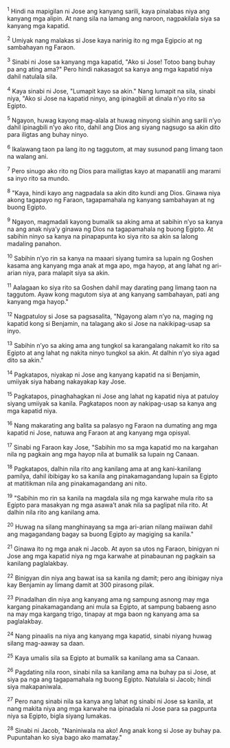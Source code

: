 <sup>1</sup>
Hindi na mapigilan ni Jose ang kanyang sarili, kaya pinalabas niya ang kanyang mga alipin. At nang sila na lamang ang naroon, nagpakilala siya sa kanyang mga kapatid. 

<sup>2</sup>
Umiyak nang malakas si Jose kaya narinig ito ng mga Egipcio at ng sambahayan ng Faraon. 

<sup>3</sup>
Sinabi ni Jose sa kanyang mga kapatid, "Ako si Jose! Totoo bang buhay pa ang ating ama?" Pero hindi nakasagot sa kanya ang mga kapatid niya dahil natulala sila. 

<sup>4</sup>
Kaya sinabi ni Jose, "Lumapit kayo sa akin." Nang lumapit na sila, sinabi niya, "Ako si Jose na kapatid ninyo, ang ipinagbili at dinala nʼyo rito sa Egipto. 

<sup>5</sup>
Ngayon, huwag kayong mag-alala at huwag ninyong sisihin ang sarili nʼyo dahil ipinagbili nʼyo ako rito, dahil ang Dios ang siyang nagsugo sa akin dito para iligtas ang buhay ninyo. 

<sup>6</sup>
Ikalawang taon pa lang ito ng taggutom, at may susunod pang limang taon na walang ani. 

<sup>7</sup>
Pero sinugo ako rito ng Dios para mailigtas kayo at mapanatili ang marami sa inyo rito sa mundo. 

<sup>8</sup>
"Kaya, hindi kayo ang nagpadala sa akin dito kundi ang Dios. Ginawa niya akong tagapayo ng Faraon, tagapamahala ng kanyang sambahayan at ng buong Egipto. 

<sup>9</sup>
Ngayon, magmadali kayong bumalik sa aking ama at sabihin nʼyo sa kanya na ang anak niyaʼy ginawa ng Dios na tagapamahala ng buong Egipto. At sabihin ninyo sa kanya na pinapapunta ko siya rito sa akin sa lalong madaling panahon. 

<sup>10</sup>
Sabihin nʼyo rin sa kanya na maaari siyang tumira sa lupain ng Goshen kasama ang kanyang mga anak at mga apo, mga hayop, at ang lahat ng ari-arian niya, para malapit siya sa akin. 

<sup>11</sup>
Aalagaan ko siya rito sa Goshen dahil may darating pang limang taon na taggutom. Ayaw kong magutom siya at ang kanyang sambahayan, pati ang kanyang mga hayop." 

<sup>12</sup>
Nagpatuloy si Jose sa pagsasalita, "Ngayong alam nʼyo na, maging ng kapatid kong si Benjamin, na talagang ako si Jose na nakikipag-usap sa inyo. 

<sup>13</sup>
Sabihin nʼyo sa aking ama ang tungkol sa karangalang nakamit ko rito sa Egipto at ang lahat ng nakita ninyo tungkol sa akin. At dalhin nʼyo siya agad dito sa akin." 

<sup>14</sup>
Pagkatapos, niyakap ni Jose ang kanyang kapatid na si Benjamin, umiiyak siya habang nakayakap kay Jose. 

<sup>15</sup>
Pagkatapos, pinaghahagkan ni Jose ang lahat ng kapatid niya at patuloy siyang umiiyak sa kanila. Pagkatapos noon ay nakipag-usap sa kanya ang mga kapatid niya. 

<sup>16</sup>
Nang makarating ang balita sa palasyo ng Faraon na dumating ang mga kapatid ni Jose, natuwa ang Faraon at ang kanyang mga opisyal. 

<sup>17</sup>
Sinabi ng Faraon kay Jose, "Sabihin mo sa mga kapatid mo na kargahan nila ng pagkain ang mga hayop nila at bumalik sa lupain ng Canaan. 

<sup>18</sup>
Pagkatapos, dalhin nila rito ang kanilang ama at ang kani-kanilang pamilya, dahil ibibigay ko sa kanila ang pinakamagandang lupain sa Egipto at matitikman nila ang pinakamagandang ani nito. 

<sup>19</sup>
"Sabihin mo rin sa kanila na magdala sila ng mga karwahe mula rito sa Egipto para masakyan ng mga asawaʼt anak nila sa paglipat nila rito. At dalhin nila rito ang kanilang ama. 

<sup>20</sup>
Huwag na silang manghinayang sa mga ari-arian nilang maiiwan dahil ang magagandang bagay sa buong Egipto ay magiging sa kanila." 

<sup>21</sup>
Ginawa ito ng mga anak ni Jacob. At ayon sa utos ng Faraon, binigyan ni Jose ang mga kapatid niya ng mga karwahe at pinabaunan ng pagkain sa kanilang paglalakbay. 

<sup>22</sup>
Binigyan din niya ang bawat isa sa kanila ng damit; pero ang ibinigay niya kay Benjamin ay limang damit at 300 pirasong pilak. 

<sup>23</sup>
Pinadalhan din niya ang kanyang ama ng sampung asnong may mga kargang pinakamagandang ani mula sa Egipto, at sampung babaeng asno na may mga kargang trigo, tinapay at mga baon ng kanyang ama sa paglalakbay. 

<sup>24</sup>
Nang pinaalis na niya ang kanyang mga kapatid, sinabi niyang huwag silang mag-aaway sa daan. 

<sup>25</sup>
Kaya umalis sila sa Egipto at bumalik sa kanilang ama sa Canaan. 

<sup>26</sup>
Pagdating nila roon, sinabi nila sa kanilang ama na buhay pa si Jose, at siya pa nga ang tagapamahala ng buong Egipto. Natulala si Jacob; hindi siya makapaniwala. 

<sup>27</sup>
Pero nang sinabi nila sa kanya ang lahat ng sinabi ni Jose sa kanila, at nang makita niya ang mga karwahe na ipinadala ni Jose para sa pagpunta niya sa Egipto, bigla siyang lumakas. 

<sup>28</sup>
Sinabi ni Jacob, "Naniniwala na ako! Ang anak kong si Jose ay buhay pa. Pupuntahan ko siya bago ako mamatay."